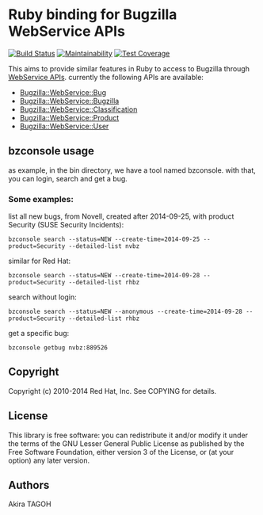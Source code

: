 # Ruby binding for Bugzilla WebService APIs #

[![Build
Status](https://travis-ci.org/vpereira/ruby-bugzilla.svg?branch=master)](https://travis-ci.org/vpereira/ruby-bugzilla) [![Maintainability](https://api.codeclimate.com/v1/badges/e7e1b601be6dd46cf4ac/maintainability)](https://codeclimate.com/github/vpereira/ruby-bugzilla/maintainability)
[![Test Coverage](https://api.codeclimate.com/v1/badges/e7e1b601be6dd46cf4ac/test_coverage)](https://codeclimate.com/github/vpereira/ruby-bugzilla/test_coverage)

This aims to provide similar features in Ruby to access to Bugzilla
through [WebService APIs](http://www.bugzilla.org/docs/tip/en/html/api/Bugzilla/webService.html). currently the following
APIs are available:

* [Bugzilla::WebService::Bug](http://www.bugzilla.org/docs/tip/en/html/api/Bugzilla/WebService/Bug.html)
* [Bugzilla::WebService::Bugzilla](http://www.bugzilla.org/docs/tip/en/html/api/Bugzilla/WebService/Bugzilla.html)
* [Bugzilla::WebService::Classification](http://www.bugzilla.org/docs/tip/en/html/api/Bugzilla/WebService/Classification.html)
* [Bugzilla::WebService::Product](http://www.bugzilla.org/docs/tip/en/html/api/Bugzilla/WebService/Product.html)
* [Bugzilla::WebService::User](http://www.bugzilla.org/docs/tip/en/html/api/Bugzilla/WebService/User.html)


## bzconsole usage ##

as example, in the bin directory, we have a tool named bzconsole. with that, you can login, search and get a bug. 

### Some examples:

list all new bugs, from Novell, created after 2014-09-25, with product Security (SUSE Security Incidents):

````
bzconsole search --status=NEW --create-time=2014-09-25 --product=Security --detailed-list nvbz
````

similar for Red Hat:

````
bzconsole search --status=NEW --create-time=2014-09-28 --product=Security --detailed-list rhbz
````

search without login:

````
bzconsole search --status=NEW --anonymous --create-time=2014-09-28 --product=Security --detailed-list rhbz
````

get a specific bug:

````
bzconsole getbug nvbz:889526
````

## Copyright ##

Copyright (c) 2010-2014 Red Hat, Inc. See COPYING for details.

## License ##

This library is free software: you can redistribute it and/or
modify it under the terms of the GNU Lesser General Public
License as published by the Free Software Foundation, either
version 3 of the License, or (at your option) any later version.

## Authors ##

Akira TAGOH
